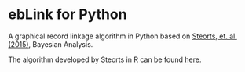 # ebLink for Python
A graphical record linkage algorithm in Python based on [Steorts, et. al. (2015)](https://arxiv.org/abs/1312.4645), Bayesian Analysis.

The algorithm developed by Steorts in R can be found [here](https://github.com/resteorts/ebLink).

